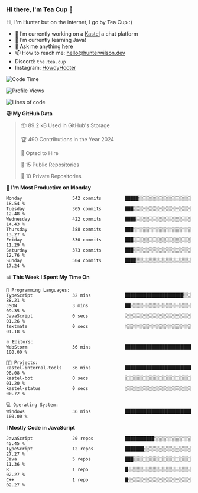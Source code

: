 ### Hi there, I'm Tea Cup 👋 

Hi, I'm Hunter but on the internet, I go by Tea Cup :)

- 🔭 I’m currently working on a [Kastel](https://github.com/KastelApp) a chat platform
- 🌱 I’m currently learning Java!
- 💬 Ask me anything [here](https://github.com/TheTeaCup/TheTeaCup/issues)
- 📫 How to reach me: [hello@hunterwilson.dev](mailto:hello@hunterwilson.dev)
- Discord: `the.tea.cup`
- Instagram: [HowdyHooter](https://instagram.com/HowdyHooter)

<!--START_SECTION:waka-->
![Code Time](http://img.shields.io/badge/Code%20Time-586%20hrs%2038%20mins-blue)

![Profile Views](http://img.shields.io/badge/Profile%20Views-43-blue)

![Lines of code](https://img.shields.io/badge/From%20Hello%20World%20I%27ve%20Written-1.1%20million%20lines%20of%20code-blue)

**🐱 My GitHub Data** 

> 📦 89.2 kB Used in GitHub's Storage 
 > 
> 🏆 490 Contributions in the Year 2024
 > 
> 💼 Opted to Hire
 > 
> 📜 15 Public Repositories 
 > 
> 🔑 10 Private Repositories 
 > 
📅 **I'm Most Productive on Monday** 

```text
Monday                   542 commits         █████░░░░░░░░░░░░░░░░░░░░   18.54 % 
Tuesday                  365 commits         ███░░░░░░░░░░░░░░░░░░░░░░   12.48 % 
Wednesday                422 commits         ████░░░░░░░░░░░░░░░░░░░░░   14.43 % 
Thursday                 388 commits         ███░░░░░░░░░░░░░░░░░░░░░░   13.27 % 
Friday                   330 commits         ███░░░░░░░░░░░░░░░░░░░░░░   11.29 % 
Saturday                 373 commits         ███░░░░░░░░░░░░░░░░░░░░░░   12.76 % 
Sunday                   504 commits         ████░░░░░░░░░░░░░░░░░░░░░   17.24 % 
```


📊 **This Week I Spent My Time On** 

```text
💬 Programming Languages: 
TypeScript               32 mins             ██████████████████████░░░   88.21 % 
JSON                     3 mins              ██░░░░░░░░░░░░░░░░░░░░░░░   09.35 % 
JavaScript               0 secs              ░░░░░░░░░░░░░░░░░░░░░░░░░   01.26 % 
textmate                 0 secs              ░░░░░░░░░░░░░░░░░░░░░░░░░   01.18 % 

🔥 Editors: 
WebStorm                 36 mins             █████████████████████████   100.00 % 

🐱‍💻 Projects: 
kastel-internal-tools    36 mins             █████████████████████████   98.08 % 
kastel-bot               0 secs              ░░░░░░░░░░░░░░░░░░░░░░░░░   01.20 % 
kastel-status            0 secs              ░░░░░░░░░░░░░░░░░░░░░░░░░   00.72 % 

💻 Operating System: 
Windows                  36 mins             █████████████████████████   100.00 % 
```

**I Mostly Code in JavaScript** 

```text
JavaScript               20 repos            ███████████░░░░░░░░░░░░░░   45.45 % 
TypeScript               12 repos            ███████░░░░░░░░░░░░░░░░░░   27.27 % 
Java                     5 repos             ███░░░░░░░░░░░░░░░░░░░░░░   11.36 % 
R                        1 repo              █░░░░░░░░░░░░░░░░░░░░░░░░   02.27 % 
C++                      1 repo              █░░░░░░░░░░░░░░░░░░░░░░░░   02.27 % 
```




<!--END_SECTION:waka-->
